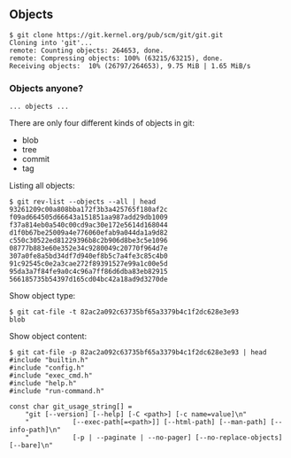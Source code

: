 ## Objects

```
$ git clone https://git.kernel.org/pub/scm/git/git.git
Cloning into 'git'...
remote: Counting objects: 264653, done.
remote: Compressing objects: 100% (63215/63215), done.
Receiving objects:  10% (26797/264653), 9.75 MiB | 1.65 MiB/s
```

### Objects anyone?

```
... objects ...
```

There are only four different kinds of objects in git:

* blob
* tree
* commit
* tag

Listing all objects:

```
$ git rev-list --objects --all | head
93261209c00a808bba172f3b3a425765f180af2c
f09ad664505d66643a151851aa987add29db1009
f37a814eb0a540c00cd9ac30e172e5614d168044
d1f0b67be25009a4e776060efab9a044da1a9d82
c550c30522ed81229396b8c2b906d8be3c5e1096
08777b883e60e352e34c9280049c20770f964d7e
307a0fe8a5bd34df7d940ef8b5c7a4fe3c85c4b0
91c92545c0e2a3cae272f89391527e99a1c00e5d
95da3a7f84fe9a0c4c96a7ff86d6dba83eb82915
566185735b54397d165cd04bc42a18ad9d3270de
```

Show object type:

```
$ git cat-file -t 82ac2a092c63735bf65a3379b4c1f2dc628e3e93
blob
```

Show object content:

```
$ git cat-file -p 82ac2a092c63735bf65a3379b4c1f2dc628e3e93 | head
#include "builtin.h"
#include "config.h"
#include "exec_cmd.h"
#include "help.h"
#include "run-command.h"

const char git_usage_string[] =
	"git [--version] [--help] [-C <path>] [-c name=value]\n"
	"           [--exec-path[=<path>]] [--html-path] [--man-path] [--info-path]\n"
	"           [-p | --paginate | --no-pager] [--no-replace-objects] [--bare]\n"
```
